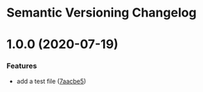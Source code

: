 # Semantic Versioning Changelog

# 1.0.0 (2020-07-19)


### Features

* add a test file ([7aacbe5](https://github.com/embesozzi/java-semantic-release/commit/7aacbe540eaa11548dd44b80b34e51786954bfeb))
